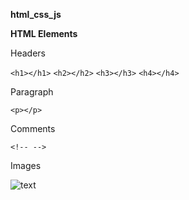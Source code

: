 **html_css_js** 

**HTML Elements**

Headers

```<h1></h1>``` ```<h2></h2>``` ```<h3></h3>``` ```<h4></h4>```

Paragraph

```<p></p>```

Comments

```<!-- -->```

Images

<img src="https://upload.wikimedia.org/wikipedia/commons/4/46/Logo-psp.png" alt="text">